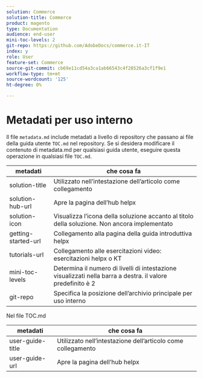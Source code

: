 ```yaml
---
solution: Commerce
solution-title: Commerce
product: magento
type: Documentation
audience: end-user
mini-toc-levels: 2
git-repo: https://github.com/AdobeDocs/commerce.it-IT
index: y
role: User
feature-set: Commerce
source-git-commit: cb69e11cd54a3ca1ab66543c4f28526a3cf1f9e1
workflow-type: tm+mt
source-wordcount: '125'
ht-degree: 0%

---
```



# Metadati per uso interno

Il file `metadata.md` include metadati a livello di repository che passano ai file della guida utente `TOC.md` nel repository. Se si desidera modificare il contenuto di metadata.md per qualsiasi guida utente, eseguire questa operazione in qualsiasi file `TOC.md`.

| metadati | che cosa fa |
|--- |--- |
| solution-title | Utilizzato nell’intestazione dell’articolo come collegamento |
| solution-hub-url | Apre la pagina dell’hub helpx |
| solution-icon | Visualizza l’icona della soluzione accanto al titolo della soluzione. Non ancora implementato |
| getting-started-url | Collegamento alla pagina della guida introduttiva helpx |
| tutorials-url | Collegamento alle esercitazioni video: esercitazioni helpx o KT |
| mini-toc-levels | Determina il numero di livelli di intestazione visualizzati nella barra a destra. il valore predefinito è 2 |
| git-repo | Specifica la posizione dell’archivio principale per uso interno |

Nel file TOC.md

| metadati | che cosa fa |
|--- |--- |
| user-guide-title | Utilizzato nell’intestazione dell’articolo come collegamento |
| user-guide-url | Apre la pagina dell’hub helpx |
